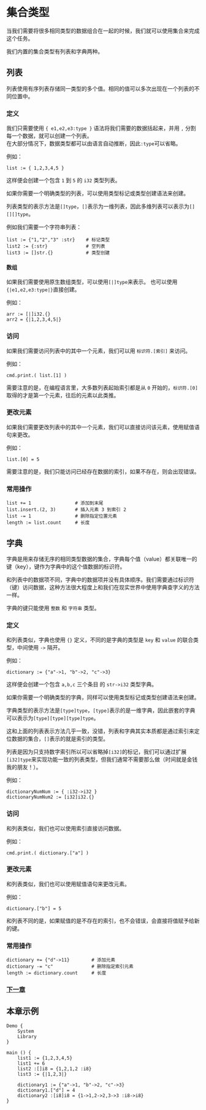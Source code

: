 # 集合类型
当我们需要将很多相同类型的数据组合在一起的时候，我们就可以使用集合来完成这个任务。

我们内置的集合类型有列表和字典两种。

## 列表
列表使用有序列表存储同一类型的多个值。相同的值可以多次出现在一个列表的不同位置中。

### 定义
我们只需要使用 `{ e1,e2,e3:type }` 语法将我们需要的数据括起来，并用 `,` 分割每一个数据，就可以创建一个列表。  
在大部分情况下，数据类型都可以由语言自动推断，因此`:type`可以省略。

例如：
```
list := { 1,2,3,4,5 }
```
这样便会创建一个包含 `1` 到 `5` 的 `i32` 类型列表。

如果你需要一个明确类型的列表，可以使用类型标记或类型创建语法来创建。

列表类型的表示方法是`[]type`，`[]`表示为一维列表，因此多维列表可以表示为`[][][]type`。

例如我们需要一个字符串列表：
```
list := {"1,"2","3" :str}    # 标记类型
list2 := {:str}              # 空列表
list3 := []str.{}            # 类型创建
```
#### 数组
如果我们需要使用原生数组类型，可以使用`[|]type`来表示。
也可以使用`{|e1,e2,e3:type|}`直接创建。

例如：
```
arr := [|]i32.{}
arr2 = {|1,2,3,4,5|}
```
### 访问
如果我们需要访问列表中的其中一个元素，我们可以用 `标识符.[索引]` 来访问。

例如：
```
cmd.print.( list.[1] )
```
需要注意的是，在编程语言里，大多数列表起始索引都是从 `0` 开始的，`标识符.[0]` 取得的才是第一个元素，往后的元素以此类推。
### 更改元素
如果我们需要更改列表中的其中一个元素，我们可以直接访问该元素，使用赋值语句来更改。

例如：
```
list.[0] = 5
```
需要注意的是，我们只能访问已经存在数据的索引，如果不存在，则会出现错误。
### 常用操作
```
list += 1                # 添加到末尾
list.insert.(2, 3)       # 插入元素 3 到索引 2
list -= 1                # 删除指定位置元素
length := list.count     # 长度
```
## 字典
字典是用来存储无序的相同类型数据的集合，字典每个值（value）都关联唯一的键（key），键作为字典中的这个值数据的标识符。

和列表中的数据项不同，字典中的数据项并没有具体顺序。我们需要通过标识符（键）访问数据，这种方法很大程度上和我们在现实世界中使用字典查字义的方法一样。

字典的键只能使用 `整数` 和 `字符串` 类型。
### 定义
和列表类似，字典也使用 `{}` 定义，不同的是字典的类型是 `key` 和 `value` 的联合类型，中间使用 `->` 隔开。

例如：
```
dictionary := {"a"->1, "b"->2, "c"->3}
```
这样便会创建一个包含 `a,b,c` 三个条目 的 `str->i32` 类型字典。

如果你需要一个明确类型的字典，同样可以使用类型标记或类型创建语法来创建。

字典类型的表示方法是`[type]type`，`[type]`表示的是一维字典，因此嵌套的字典可以表示为`[type][type][type]type`。

这和上面的列表表示方法几乎一致，没错，列表和字典其实本质都是通过索引来定位数据的集合，`[]`表示的就是索引的类型。

列表是因为只支持数字索引所以可以省略掉`[i32]`的标记，我们可以通过扩展`[i32]type`来实现功能一致的列表类型，但我们通常不需要那么做（时间就是金钱我的朋友！）。

例如：
```
dictionaryNumNum := { :i32->i32 }
dictionaryNumNum2 := [i32]i32.{}
```
### 访问
和列表类似，我们也可以使用索引直接访问数据。

例如：
```
cmd.print.( dictionary.["a"] )
```
### 更改元素
和列表类似，我们也可以使用赋值语句来更改元素。

例如：
```
dictionary.["b"] = 5
```
和列表不同的是，如果赋值的是不存在的索引，也不会错误，会直接将值赋予给新的键。
### 常用操作
```
dictionary += {"d"->11}        # 添加元素
dictionary -= "c"              # 删除指定索引元素
length := dictionary.count     # 长度
```
### [下一章](判断.md)

## 本章示例
```
Demo {
    System
    Library
}

main () {
    list1 := {1,2,3,4,5}
    list1 += 6
    list2 :[]i8 = {1,2,1,2 :i8}
    list3 := {|1,2,3|}

    dictionary1 := {"a"->1, "b"->2, "c"->3}
    dictionary1.["d"] = 4
    dictionary2 :[i8]i8 = {1->1,2->2,3->3 :i8->i8}
}
```